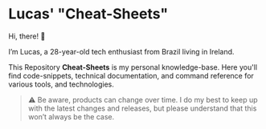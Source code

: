 # Lucas' "Cheat-Sheets"

Hi, there! 👋

I’m Lucas, a 28-year-old tech enthusiast from Brazil living in Ireland.

This Repository **Cheat-Sheets** is my personal knowledge-base. Here you'll find code-snippets, technical documentation, and command reference for various tools, and technologies.

> :warning: Be aware, products can change over time. I do my best to keep up with the latest changes and releases, but please understand that this won’t always be the case.
